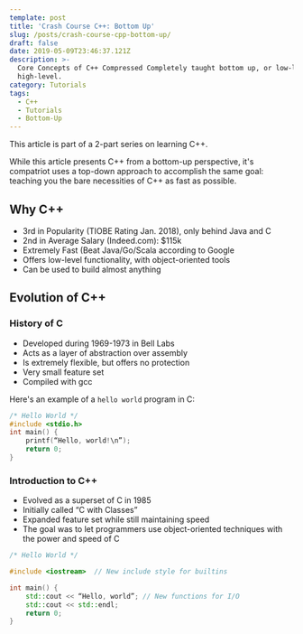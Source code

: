 ```yaml
---
template: post
title: 'Crash Course C++: Bottom Up'
slug: /posts/crash-course-cpp-bottom-up/
draft: false
date: 2019-05-09T23:46:37.121Z
description: >-
  Core Concepts of C++ Compressed Completely taught bottom up, or low-level to
  high-level.
category: Tutorials
tags:
  - C++
  - Tutorials
  - Bottom-Up
---
```


This article is part of a 2-part series on learning C++.

While this article presents C++ from a bottom-up perspective, it's compatriot uses a top-down approach to accomplish the same goal: teaching you the bare necessities of C++ as fast as possible.

## Why C++

- 3rd in Popularity (TIOBE Rating Jan. 2018), only behind Java and C
- 2nd in Average Salary (Indeed.com): $115k
- Extremely Fast (Beat Java/Go/Scala according to Google
- Offers low-level functionality, with object-oriented tools
- Can be used to build almost anything

## Evolution of C++

### History of C

- Developed during 1969-1973 in Bell Labs
- Acts as a layer of abstraction over assembly
- Is extremely flexible, but offers no protection
- Very small feature set
- Compiled with gcc

Here's an example of a `hello world` program in C:
```c
/* Hello World */
#include <stdio.h>
int main() {	
    printf(“Hello, world!\n”);	
    return 0;
}
```

### Introduction to C++

- Evolved as a superset of C in 1985
- Initially called “C with Classes”
- Expanded feature set while still maintaining speed
- The goal was to let programmers use object-oriented techniques with the power and speed of C

```cpp
/* Hello World */

#include <iostream>  // New include style for builtins

int main() {
    std::cout << “Hello, world”; // New functions for I/O
    std::cout << std::endl;
    return 0;
}
```
